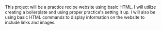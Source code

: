 This project will be a practice recipe website using basic HTML.
I will utilize creating a boilerplate and using proper practice's setting it up.
I will also be using basic HTML commands to display information on the website to include links and images.